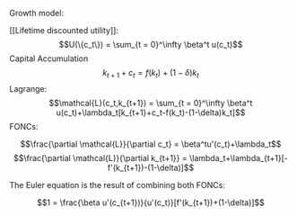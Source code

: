 


Growth model:

[[Lifetime discounted utility]]:
$$U(\{c_t\}) = \sum_{t = 0}^\infty \beta^t u(c_t)$$
Capital Accumulation
$$k_{t+1}+c_t = f(k_t)+(1-\delta)k_t$$
Lagrange:
$$\mathcal{L}(c_t,k_{t+1}) = \sum_{t = 0}^\infty \beta^t u(c_t)+\lambda_t[k_{t+1}+c_t-f(k_t)-(1-\delta)k_t]$$
FONCs:

$$\frac{\partial \mathcal{L}}{\partial c_t} = \beta^tu'(c_t)+\lambda_t$$
$$\frac{\partial \mathcal{L}}{\partial k_{t+1}} = \lambda_t+\lambda_{t+1}[-f'(k_{t+1})-(1-\delta)]$$

The Euler equation is the result of combining both FONCs:

$$1 = \frac{\beta u'(c_{t+1})}{u'(c_t)}[f'(k_{t+1})+(1-\delta)]$$
